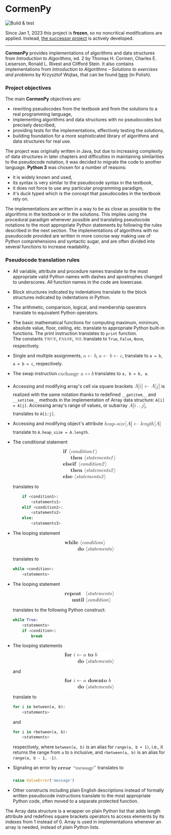# CormenPy
![Build & test](https://github.com/wojtask/CormenPy/actions/workflows/build.yml/badge.svg)

Since Jan 1, 2023 this project is **frozen**, so no noncritical modifications are applied.
Instead, [the successor project](https://github.com/wojtask/clrs4e-implementations) is actively developed.

---

**CormenPy** provides implementations of algorithms and data structures from *Introduction to Algorithms*, ed. 2
by Thomas H. Cormen, Charles E. Leiserson, Ronald L. Rivest and Clifford Stein.
It also contains implementations from *Introduction to Algorithms – Solutions to exercises and problems*
by Krzysztof Wojtas, that can be found [here](https://github.com/wojtask/CormenSol) (in Polish).

### Project objectives

The main **CormenPy** objectives are:
* rewriting pseudocodes from the textbook and from the solutions to a real programming language,
* implementing algorithms and data structures with no pseudocodes but precisely described,
* providing tests for the implementations, effectively testing the solutions,
* building foundation for a more sophisticated library of algorithms and data structures for real use.

The project was originally written in Java, but due to increasing complexity of data structures in later chapters
and difficulties in maintaining  similarities to the pseudocode notation, it was decided to migrate the code to another
language.
**Python 3** was chosen for a number of reasons:
* it is widely known and used,
* its syntax is very similar to the pseudocode syntax in the textbook,
* it does not force to use any particular programming paradigm,
* it's duck typed which is the concept that pseudocodes in the textbook rely on.

The implementations are written in a way to be as close as possible to the algorithms in the textbook or in the
solutions.
This implies using the procedural paradigm whenever possible and translating pseudocode notations to the most
appropriate Python statements by following the rules described in the next section.
The implementations of algorithms with no pseudocode provided are written in more concise way making use of Python
comprehensions and syntactic sugar, and are often divided into several functions to increase readability.

### Pseudocode translation rules

* All variable, attribute and procedure names translate to the most appropriate valid Python names with dashes and
apostrophes changed to underscores. All function names in the code are lowercase.
* Block structures indicated by indentations translate to the block structures indicated by indentations in Python.
* The arithmetic, comparison, logical, and membership operators translate to equivalent Python operators.
* The basic mathematical functions for computing maximum, minimum, absolute value, floor, ceiling, etc. translate 
to appropriate Python built-in functions. The print instruction translates to `print` function.<br />
The constants <img alt="$\const{true}$" src="png//3c5ed3be14e4cf84ccac9388335c001f.png?invert_in_darkmode" align=middle width="38.357054999999995pt" height="16.831979999999998pt"/>, <img alt="$\const{false}$" src="png//f8508725a2f790482ec9cca9f4c65056.png?invert_in_darkmode" align=middle width="42.392625pt" height="16.831979999999998pt"/>, <img alt="$\const{nil}$" src="png//32a55e72e2051e842edd1675e4954db4.png?invert_in_darkmode" align=middle width="23.400795000000002pt" height="16.831979999999998pt"/> translate to `True`, `False`, `None`, respectively.
* Single and multiple assignments, <img alt="$a \gets b$" src="png//f15bb8038eea7497e46fb6acb023e1a4.png?invert_in_darkmode" align=middle width="41.194395pt" height="22.745910000000016pt"/>, <img alt="$a \gets b \gets c$" src="png//adab01d6245e93e1a45931b0f617d1bb.png?invert_in_darkmode" align=middle width="73.79080499999999pt" height="22.745910000000016pt"/>, translate to
`a = b`, `a = b = c`, respectively.
* The swap instruction <img alt="$\text{exchange } a \leftrightarrow b$" src="png//fdb7458cccb070fd7c8de8b985a63d2f.png?invert_in_darkmode" align=middle width="111.514095pt" height="22.745910000000016pt"/> translates to `a, b = b, a`.
* Accessing and modifying array's cell via square brackets <img alt="$A[i] \gets A[j]$" src="png//bdceb931d688fb5f4895588646c4314c.png?invert_in_darkmode" align=middle width="81.598605pt" height="24.56552999999997pt"/> is realized with the same notation thanks
to redefined `__getitem__` and `__setitem__` methods in the implementation of Array data structure: `A[i] = A[j]`.
Accessing array's range of values, or subarray <img alt="$A[i\twodots j]$" src="png//129a38cee7d24de477b0ad2733611804.png?invert_in_darkmode" align=middle width="52.05981pt" height="24.56552999999997pt"/>, translates to `A[i:j]`.
* Accessing and modifying object's attribute <img alt="$\id{heap-size}[A] \gets \id{length}[A]$" src="png//9b3b3829fee56a3c0246b4cc5af4c9e8.png?invert_in_darkmode" align=middle width="177.68569499999998pt" height="24.56552999999997pt"/> translate to
`A.heap_size = A.length`.
* The conditional statement
   <p align="center"><img alt="\begin{codebox}&#10;\zi \If $\langle\id{condition1}\rangle$&#10;\zi     \Then $\langle\id{statements1}\rangle$&#10;\zi     \ElseIf $\langle\id{condition2}\rangle$&#10;\zi         \Then $\langle\id{statements2}\rangle$&#10;\zi     \ElseNoIf $\langle\id{statements3}\rangle$&#10;        \End&#10;\end{codebox}" src="png//f59b0cdfdd0514fbed7a6647c90c23d0.png?invert_in_darkmode" align=middle width="165.5445pt" height="95.281065pt"/></p>
   translates to

   ```Python
       if <condition1>:
           <statements1>
       elif <condition2>:
           <statements2>
       else:
           <statements3>
   ```

* The looping statement
   <p align="center"><img alt="\begin{codebox}&#10;\zi \While $\langle\id{condition}\rangle$&#10;\zi     \Do $\langle\id{statements}\rangle$&#10;        \End&#10;\end{codebox}" src="png//98d81bd5edbe3b9ab27fd10030ec4106.png?invert_in_darkmode" align=middle width="156.40118999999999pt" height="36.10299pt"/></p>
   translates to

   ```Python
   while <condition>:
       <statements>
   ```

* The looping statement
   <p align="center"><img alt="\begin{codebox}&#10;\zi \Repeat $\langle\id{statements}\rangle$&#10;\zi     \Until $\langle\id{condition}\rangle$&#10;        \End&#10;\end{codebox}" src="png//d10be6e209929fb5987c1a73147405d7.png?invert_in_darkmode" align=middle width="156.206325pt" height="36.10299pt"/></p>
   translates to the following Python construct:

   ```Python
   while True:
       <statements>
       if <condition>:
           break
   ```

* The looping statements
   <p align="center"><img alt="\begin{codebox}&#10;\zi \For $i \gets a$ \To $b$&#10;\zi     \Do $\langle\id{statements}\rangle$&#10;        \End&#10;\end{codebox}" src="png//e2a1894b60048740af01cd7951acdc41.png?invert_in_darkmode" align=middle width="156.40118999999999pt" height="35.19318pt"/></p>
   and 
   <p align="center"><img alt="\begin{codebox}&#10;\zi \For $i \gets a$ \Downto $b$&#10;\zi     \Do $\langle\id{statements}\rangle$&#10;        \End&#10;\end{codebox}" src="png//4ee8b336893edad66d424904aa2ce086.png?invert_in_darkmode" align=middle width="156.40118999999999pt" height="35.19318pt"/></p>
   translate to
   
   ```Python
   for i in between(a, b):
       <statements>
   ```
   and
   ```Python
   for i in rbetween(a, b):
       <statements>
   ```
   respectively, where `between(a, b)` is an alias for `range(a, b + 1)`, i.e., it returns the range from `a` to `b` inclusive, and `rbetween(a, b)` is an alias for `range(a, b - 1, -1)`.

* Signaling an error by <img alt='$\Error\ ``\text{message}"$' src="png//bdd898b1996e7a9d8e11de1b1077db19.png?invert_in_darkmode" align=middle width="121.04597999999999pt" height="22.745910000000016pt"/> translates to
   ```Python
   raise ValueError('message')
   ```

* Other constructs including plain English descriptions instead of formally written pseudocode instructions translate
to the most appropriate Python code, often moved to a separate protected function.

The Array data structure is a wrapper on plain Python list that adds length attribute and redefines square brackets
operators to access elements by its indexes from 1 instead of 0.
Array is used in implementations whenever an array is needed, instead of plain Python lists.